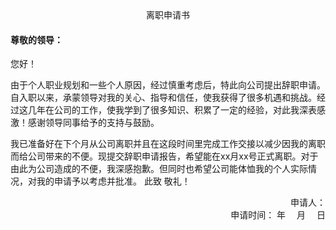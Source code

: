 <div align = center>离职申请书</div>

#### 尊敬的领导：

您好！

由于个人职业规划和一些个人原因，经过慎重考虑后，特此向公司提出辞职申请。自入职以来，承蒙领导对我的关心、指导和信任，使我获得了很多机遇和挑战。经过这几年在公司的工作，使我学到了很多知识、积累了一定的经验，对此我深表感激！感谢领导同事给予的支持与鼓励。

我已准备好在下个月从公司离职并且在这段时间里完成工作交接以减少因我的离职而给公司带来的不便。现提交辞职申请报告，希望能在xx月xx号正式离职。对于由此为公司造成的不便，我深感抱歉。但同时也希望公司能体恤我的个人实际情况，对我的申请予以考虑并批准。
此致
敬礼！
<div align = right>申请人：</div>    
<div align = right> 申请时间：    年 　月　 日</div>   
